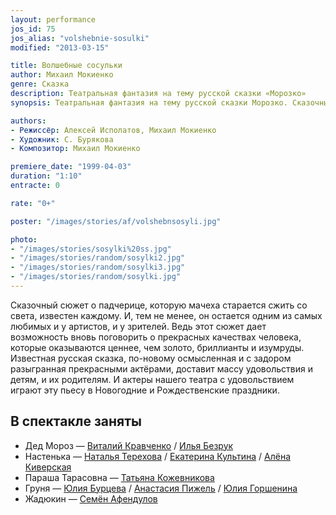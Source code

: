 ```yaml
---
layout: performance
jos_id: 75
jos_alias: "volshebnie-sosulki"
modified: "2013-03-15"

title: Волшебные сосульки
author: Михаил Мокиенко
genre: Сказка
description: Театральная фантазия на тему русской сказки «Морозко»
synopsis: Театральная фантазия на тему русской сказки Морозко. Сказочный сюжет о падчерице, которую мачеха старается сжить со света, известен каждому. И, тем не менее, он остается одним из самых любимых у артистов и зрителей. И актеры нашего театра с удовольствием играют эту пьесу в Новогодние и Рождественские праздники.

authors:
- Режиссёр: Алексей Исполатов, Михаил Мокиенко
- Художник: С. Бурякова
- Композитор: Михаил Мокиенко

premiere_date: "1999-04-03"
duration: "1:10"
entracte: 0

rate: "0+"

poster: "/images/stories/af/volshebnsosyli.jpg"

photo:
- "/images/stories/sosylki%20ss.jpg"
- "/images/stories/random/sosylki2.jpg"
- "/images/stories/random/sosylki3.jpg"
- "/images/stories/random/sosylki.jpg"
---
```


Сказочный сюжет о падчерице, которую мачеха старается сжить со света, известен каждому. И, тем не менее, он остается одним из самых любимых и у артистов, и у зрителей. Ведь этот сюжет дает возможность вновь поговорить о прекрасных качествах человека, которые оказываются ценнее, чем золото, бриллианты и изумруды. Известная русская сказка, по-новому осмысленная и с задором разыгранная прекрасными актёрами, доставит массу удовольствия и детям, и их родителям. И актеры нашего театра с удовольствием играют эту пьесу в Новогодние и Рождественские праздники.


## В спектакле заняты

- Дед Мороз — [Виталий Кравченко](66-vitalii-kravchenko.html) / [Илья Безрук](83-bezryk-ilya.html)
- Настенька — [Наталья Терехова](56-natasha-terehova.html) / [Екатерина Культина](81-ekaterina-kyltina.html) / [Алёна Киверская](86-alena-kiverskaia.html)
- Параша Тарасовна — [Татьяна Кожевникова](80-tatiana-kogevnikova.html)
- Груня — [Юлия Бурцева](78-ylia-burceva.html) / [Анастасия Пижель](64-asia-pigel-sergeevna.html) / [Юлия Горшенина](49-ylia-gorshenina.html)
- Жадюкин — [Семён Афендулов](22-afendulov-semen.html)